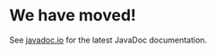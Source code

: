 # We have moved!

See [javadoc.io](https://javadoc.io/doc/cloud.piranha/project/) for the latest JavaDoc documentation.
